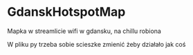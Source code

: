 # GdanskHotspotMap
Mapka w streamlicie wifi w gdansku, na chillu robiona


W pliku py trzeba sobie scieszke zmienić żeby działało jak coś
